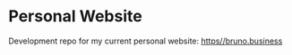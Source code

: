# Personal Website

Development repo for my current personal website: [https//bruno.business](https//bruno.business)
